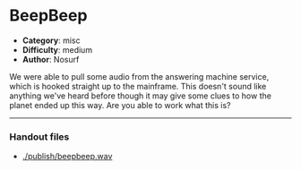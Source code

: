 BeepBeep
======================

- **Category**: misc
- **Difficulty**: medium
- **Author**: Nosurf

We were able to pull some audio from the answering machine service, which is hooked straight up to the mainframe. This doesn't sound like anything we've heard before though it may give some clues to how the planet ended up this way. Are you able to work what this is?

---

### Handout files

- [./publish/beepbeep.wav](./publish/beepbeep.wav)

